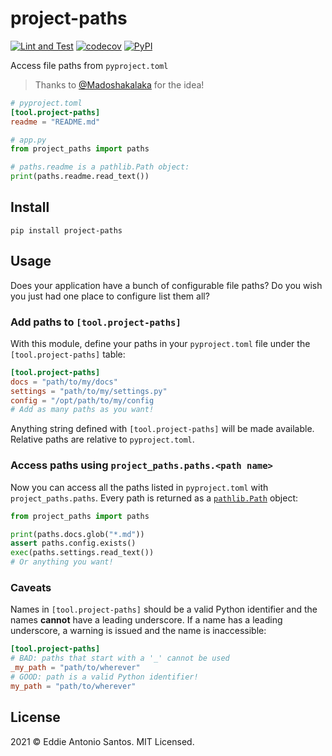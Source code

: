 project-paths
=============

[![Lint and Test](https://github.com/eddieantonio/project-paths/workflows/Lint%20and%20Test/badge.svg)](https://github.com/eddieantonio/project-paths/actions?query=workflow%3A%22Lint+and+Test%22)
[![codecov](https://codecov.io/gh/eddieantonio/project-paths/branch/main/graph/badge.svg?token=1L6746DIHY)](https://codecov.io/gh/eddieantonio/project-paths)
[![PyPI](https://img.shields.io/pypi/v/project-paths)](https://pypi.org/project/project-paths/)

Access file paths from `pyproject.toml`

> Thanks to [@Madoshakalaka](https://github.com/madoshakalaka) for the idea!

```toml
# pyproject.toml
[tool.project-paths]
readme = "README.md"
```

```python
# app.py
from project_paths import paths

# paths.readme is a pathlib.Path object:
print(paths.readme.read_text())
```

Install
-------

    pip install project-paths


Usage
-----

Does your application have a bunch of configurable file paths? Do you
wish you just had one place to configure list them all?

### Add paths to `[tool.project-paths]`

With this module, define your paths in your `pyproject.toml` file under
the `[tool.project-paths]` table:

```toml
[tool.project-paths]
docs = "path/to/my/docs"
settings = "path/to/my/settings.py"
config = "/opt/path/to/my/config
# Add as many paths as you want!
```

Anything string defined with `[tool.project-paths]` will be made
available. Relative paths are relative to `pyproject.toml`.

### Access paths using `project_paths.paths.<path name>`

Now you can access all the paths listed in `pyproject.toml` with
`project_paths.paths`. Every path is returned as
a [`pathlib.Path`][pathlib] object:

```python
from project_paths import paths

print(paths.docs.glob("*.md"))
assert paths.config.exists()
exec(paths.settings.read_text())
# Or anything you want!
```


### Caveats

Names in `[tool.project-paths]` should be a valid Python identifier
and the names **cannot** have a leading underscore. If a name has
a leading underscore, a warning is issued and the name is inaccessible:

```toml
[tool.project-paths]
# BAD: paths that start with a '_' cannot be used
_my_path = "path/to/wherever"
# GOOD: path is a valid Python identifier!
my_path = "path/to/wherever"
```

[pathlib]: https://docs.python.org/3/library/pathlib.html
[tool-table]: https://www.python.org/dev/peps/pep-0518/#tool-table


License
-------

2021 © Eddie Antonio Santos. MIT Licensed.

